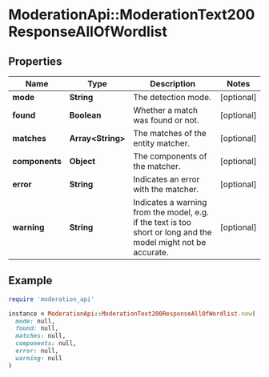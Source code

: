 # ModerationApi::ModerationText200ResponseAllOfWordlist

## Properties

| Name | Type | Description | Notes |
| ---- | ---- | ----------- | ----- |
| **mode** | **String** | The detection mode. | [optional] |
| **found** | **Boolean** | Whether a match was found or not. | [optional] |
| **matches** | **Array&lt;String&gt;** | The matches of the entity matcher. | [optional] |
| **components** | **Object** | The components of the matcher. | [optional] |
| **error** | **String** | Indicates an error with the matcher. | [optional] |
| **warning** | **String** | Indicates a warning from the model, e.g. if the text is too short or long and the model might not be accurate. | [optional] |

## Example

```ruby
require 'moderation_api'

instance = ModerationApi::ModerationText200ResponseAllOfWordlist.new(
  mode: null,
  found: null,
  matches: null,
  components: null,
  error: null,
  warning: null
)
```

